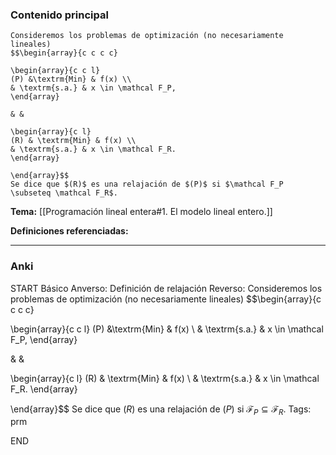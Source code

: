 ### Contenido principal

```ad-Formal
Consideremos los problemas de optimización (no necesariamente lineales)
$$\begin{array}{c c c c}

\begin{array}{c c l}
(P) &\textrm{Min} & f(x) \\
& \textrm{s.a.} & x \in \mathcal F_P,
\end{array}

& &

\begin{array}{c l}
(R) & \textrm{Min} & f(x) \\
& \textrm{s.a.} & x \in \mathcal F_R.
\end{array}

\end{array}$$
Se dice que $(R)$ es una relajación de $(P)$ si $\mathcal F_P \subseteq \mathcal F_R$.
```

**Tema:** [[Programación lineal entera#1. El modelo lineal entero.]]

**Definiciones referenciadas:**

---
### Anki

START
Básico
Anverso: Definición de relajación
Reverso: Consideremos los problemas de optimización (no necesariamente lineales)
$$\begin{array}{c c c c}

\begin{array}{c c l}
(P) &\textrm{Min} & f(x) \\
& \textrm{s.a.} & x \in \mathcal F_P,
\end{array}

& &

\begin{array}{c l}
(R) & \textrm{Min} & f(x) \\
& \textrm{s.a.} & x \in \mathcal F_R.
\end{array}

\end{array}$$
Se dice que $(R)$ es una relajación de $(P)$ si $\mathcal F_P \subseteq \mathcal F_R$.
Tags: prm
<!--ID: 1733328768621-->
END
